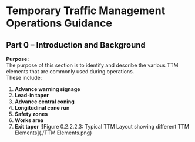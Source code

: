 
# Temporary Traffic Management Operations Guidance

## Part 0 – Introduction and Background

**Purpose:**  
The purpose of this section is to identify and describe the various TTM elements that are commonly used during operations.  
These include:

1. **Advance warning signage**
2. **Lead-in taper**
3. **Advance central coning**
4. **Longitudinal cone run**
5. **Safety zones**
6. **Works area**
7. **Exit taper**
![Figure 0.2.2.2.3: Typical TTM Layout showing different TTM Elements](./TTM Elements.png)

